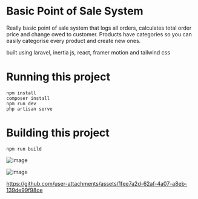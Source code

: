 # Basic Point of Sale System
Really basic point of sale system that logs all orders, calculates total order price and change owed to customer. 
Products have categories so you can easily categorise every product and create new ones. 

built using laravel, inertia js, react, framer motion and tailwind css


# Running this project
```
npm install
composer install 
npm run dev
php artisan serve
```

# Building this project
```
npm run build
```

![image](https://github.com/user-attachments/assets/042ccdaf-3f98-4434-a332-ed2e5ee73d5e)

![image](https://github.com/user-attachments/assets/112a03df-a664-4df0-812a-3fef1e3661f1)

https://github.com/user-attachments/assets/1fee7a2d-62af-4a07-a8eb-139de99f98ce

